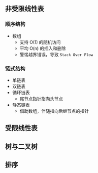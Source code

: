 ## 非受限线性表
### 顺序结构
- 数组
	- 支持 O(1) 的随机访问
	- 平均 O(n) 的插入和删除
	- 警惕越界错误，导致 `Stack Over Flow`
### 链式结构
- 单链表
- 双链表
- 循环链表
	- 尾节点指针指向头节点
- 静态链表
	- 借助数组，伴随指向后继节点的指针

## 受限线性表
## 树与二叉树
## 排序
